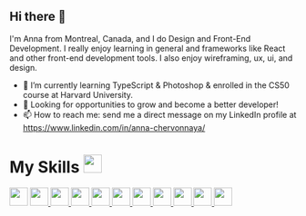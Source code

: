 ## Hi there 👋

I'm Anna from Montreal, Canada, and I do Design and Front-End Development. I really enjoy learning in general and frameworks like React and other front-end development tools. I also enjoy wireframing, ux, ui, and design. 

* 🌱 I’m currently learning TypeScript & Photoshop & enrolled in the CS50 course at Harvard University.
* 🙌 Looking for opportunities to grow and become a better developer!
* 📫 How to reach me: send me a direct message on my LinkedIn profile at https://www.linkedin.com/in/anna-chervonnaya/

# My Skills <img src = "https://raw.githubusercontent.com/rahulbanerjee26/githubProfileReadmeGenerator/main/gifs/code.gif" width = 32px height=32px>
<a href="https://github.com/ annachervon?tab=repositories&q=&type=&language=html&sort=" ><img width ='32px' height='32px' src ='https://raw.githubusercontent.com/rahulbanerjee26/githubAboutMeGenerator/main/icons/html.svg'></a>
<a href= 'https://github.com/ annachervon?tab=repositories&q=&type=&language=css&sort=' > <img width ='32px' height='32px' src ='https://raw.githubusercontent.com/rahulbanerjee26/githubAboutMeGenerator/main/icons/css.svg'> </a>
<a href= 'https://github.com/ annachervon?tab=repositories&q=&type=&language=sass&sort=' > <img width ='32px' height='32px' src ='https://raw.githubusercontent.com/rahulbanerjee26/githubAboutMeGenerator/main/icons/sass.svg'> </a>
<a href= 'https://github.com/ annachervon?tab=repositories&q=&type=&language=javascript&sort=' > <img width ='32px' height='32px' src ='https://raw.githubusercontent.com/rahulbanerjee26/githubAboutMeGenerator/main/icons/javascript.svg'> </a>
<a href= 'https://github.com/ annachervon?tab=repositories&q=&type=&language=reactjs&sort=' > <img width ='32px' height='32px' src ='https://raw.githubusercontent.com/rahulbanerjee26/githubAboutMeGenerator/main/icons/reactjs.svg'> </a>
<a href= 'https://github.com/annachervon?tab=repositories&q=&type=&language=nodejs&sort=' > <img width ='32px' height='32px' src ='https://raw.githubusercontent.com/rahulbanerjee26/githubAboutMeGenerator/main/icons/nodejs.svg'> </a>
<a href= 'https://github.com/ annachervon?tab=repositories&q=&type=&language=express&sort=' > <img width ='32px' height='32px' src ='https://raw.githubusercontent.com/rahulbanerjee26/githubAboutMeGenerator/main/icons/figma.svg'> </a>
<a href= 'https://github.com/ annachervon?tab=repositories&q=&type=&language=mongodb&sort=' > <img width ='32px' height='32px' src ='https://raw.githubusercontent.com/rahulbanerjee26/githubAboutMeGenerator/main/icons/mongodb.svg'> </a>
<a href= 'https://github.com/ annachervon?tab=repositories&q=&type=&language=mysql&sort=' > <img width ='32px' height='32px' src ='https://raw.githubusercontent.com/rahulbanerjee26/githubAboutMeGenerator/main/icons/mysql.svg'> </a>
<a href= 'https://github.com/ annachervon?tab=repositories&q=&type=&language=git&sort=' > <img width ='32px' height='32px' src ='https://raw.githubusercontent.com/rahulbanerjee26/githubAboutMeGenerator/main/icons/git.svg'> </a>
<a href= 'https://github.com/ annachervon?tab=repositories&q=&type=&language=github&sort=' > <img width ='32px' height='32px' src ='https://raw.githubusercontent.com/rahulbanerjee26/githubAboutMeGenerator/main/icons/github.svg'> </a>



